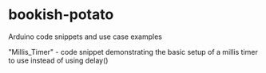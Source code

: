 # bookish-potato
Arduino code snippets and use case examples

"Millis_Timer" - code snippet demonstrating the basic setup of a millis timer to use instead of using delay()


    
